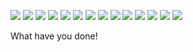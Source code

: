 ![](https://media.discordapp.net/attachments/393787880415297543/453615305445474304/unknown.png)
![](https://cdn.discordapp.com/attachments/393787880415297543/453615967965020180/unknown.png)
![](https://cdn.discordapp.com/attachments/393787880415297543/453616231988199434/unknown.png)
![](https://cdn.discordapp.com/attachments/393787880415297543/453616788421476354/unknown.png)
![](https://cdn.discordapp.com/attachments/393787880415297543/453617501889363979/unknown.png)
![](https://cdn.discordapp.com/attachments/393787880415297543/453618664105574400/unknown.png)
![](https://cdn.discordapp.com/attachments/393787880415297543/453620279172923412/unknown.png)
![](https://cdn.discordapp.com/attachments/393787880415297543/453621016434835456/tgt_client.gif)
![](https://cdn.discordapp.com/attachments/393787880415297543/453622355709919252/TGT_dynamic_method.gif)
![](https://media.discordapp.net/attachments/393787880415297543/453644652696961036/unknown.png)
![](https://cdn.discordapp.com/attachments/393787880415297543/453631727986802689/unknown.png)
![](https://cdn.discordapp.com/attachments/393787880415297543/453631958673522698/unknown.png)
![](https://cdn.discordapp.com/attachments/393787880415297543/453632080027451392/unknown.png)
![](https://cdn.discordapp.com/attachments/393787880415297543/453634431232507905/tgt_glory.gif)

What have you done!